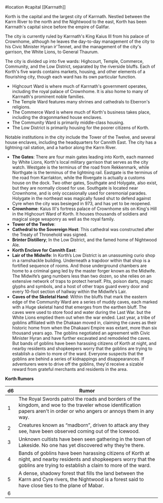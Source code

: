  #location #capital [[Karrnath]]

Korth is the capital and the largest city of Karrnath. Nestled between the Karrn River to the north and the Nightwood to the east, Korth has been Karrnath's capital since before the empire of Galifar.

The city is currently ruled by Karrnath's King Kaius III from his palace of Crownhome, although he leaves the day-to-day management of the city to his Civic Minister Hyran ir'Tennet, and the management of the city's garrison, the White Lions, to General Thaurum.

The city is divided up into five wards: Highcourt, Temple, Commerce, Community, and the Low District, separated by the riverside bluffs. Each of Korth's five wards contains markets, housing, and other elements of a flourishing city, though each ward has its own particular function.

- Highcourt Ward is where much of Karrnath's government operates, including the royal palace of Crownhome. It is also home to many of Karrnath's prominent noble families.
- The Temple Ward features many shrines and cathedrals to Eberron's religions.
- The Commerce Ward is where much of Korth's business takes place, including the dragonmarked house enclaves.
- The Community Ward is primarily middle-class housing.
- The Low District is primarily housing for the poorer citizens of Korth.

Notable institutions in the city include the Tower of the Twelve, and several house enclaves, including the headquarters for Cannith East. The city has a lightning rail station, and a harbor along the Karrn River.

- **The Gates**: There are four main gates leading into Korth, each manned by White Lions, Korth's local military garrison that serves as the city watch. Westgate is the terminus of the road from Rekkenmark, while Northgate is the terminus of the lightning rail. Eastgate is the terminus of the road from Karrlakton, while the Rivergate is actually a customs house on the dock. Two other gates, Southgate and Holygate, also exist, but they are normally closed for use. Southgate is located near Crownhome, and is only occasionally used for ceremonial parades. Holygate in the northeast was magically fused shut to defend against Cyre when the city was besieged in 973, and has yet to be reopened.
- **Crownhome**: Kaius III's fortress palace of Crownhome sits on King's Hill in the Highcourt Ward of Korth. It houses thousands of soldiers and magical siege weaponry as well as the royal family.
- **Tower of the Twelve**:
- **Cathedral to the Sovereign Host**: This cathedral was constructed after the Treaty of Thronehold was signed.
- **Brinter Distillery**; In the Low District, and the famed home of Nightwood Ale.
- **Korth Enclave for Cannith East**:
- **Lair of the Midwife**:  In Korth’s Low District is an unassuming curio shop in a ramshackle building. Underneath a trapdoor within that shop is a fortified sequence of rooms. And those underground chambers are home to a criminal gang led by the master forger known as the Midwife. The Midwife’s gang numbers less than two dozen, so she relies on an extensive network of traps to protect herself. Pits, poison darts, magic glyphs and symbols, and a host of other traps guard every door and every 10-foot section of hallway within the Midwife’s Lair.
- **Caves of the Skeletal Hand**: Within the bluffs that mark the eastern edge of the Community Ward are a series of muddy caves, each marked with a Huge skeletal hand that emerges from the earthen bluff. The caves were used to store food and water during the Last War. but the White Lions emptied them out when the war ended. Last year, a tribe of goblins affiliated with the Dhakaan moved in, claiming the caves as their historic home from when the Dhakaani Empire was extant, more than six thousand years ago.  The goblins negotiated an agreement with Civic Minister Hyran and have further excavated and remodeled the caves. But bands of goblins have been harassing citizens of Korth at night, and nearby residents and shopkeepers worry that the goblins are trying to establish a claim to more of the ward. Everyone suspects that the goblins are behind a series of kidnappings and disappearances. If adventurers were to drive off the goblins, they'd receive a sizable reward from grateful merchants and residents in the area.

**Korth Rumors**

| d6 | Rumor |
| --- | --- |
| 1 | The Royal Swords patrol the roads and borders of the kingdom, and woe to the traveler whose identification papers aren't in order or who angers or annoys them in any way. |
| 2 | Creatures known as “madborn”, driven to attack any they see, have been observed coming out of the Icewood. |
| 3 | Unknown cultists have been seen gathering in the town of Lakeside. No one has yet discovered why they’re there. |
| 4 | Bands of goblins have been harassing citizens of Korth at night, and nearby residents and shopkeepers worry that the goblins are trying to establish a claim to more of the ward. |
| 5 | A dense, shadowy forest that fills the land between the Karrn and Cyre rivers, the Nightwood is a forest said to have close ties to the plane of Mabar. |
| 6 |  |